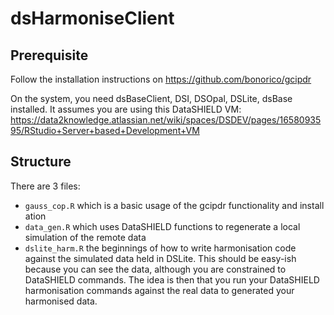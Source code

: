 # dsHarmoniseClient

## Prerequisite

Follow the installation instructions on https://github.com/bonorico/gcipdr

On the system, you need dsBaseClient, DSI, DSOpal, DSLite, dsBase installed. It assumes you are using this DataSHIELD VM: https://data2knowledge.atlassian.net/wiki/spaces/DSDEV/pages/1658093595/RStudio+Server+based+Development+VM

## Structure

There are 3 files:

* `gauss_cop.R` which is a basic usage of the gcipdr functionality and install ation
* `data_gen.R` which uses DataSHIELD functions to regenerate a local simulation of the remote data
* `dslite_harm.R` the beginnings of how to write harmonisation code against the simulated data held in DSLite. This should be easy-ish because you can see the data, although you are constrained to DataSHIELD commands. The idea is then that you run your DataSHIELD harmonisation commands against the real data to generated your harmonised data. 
